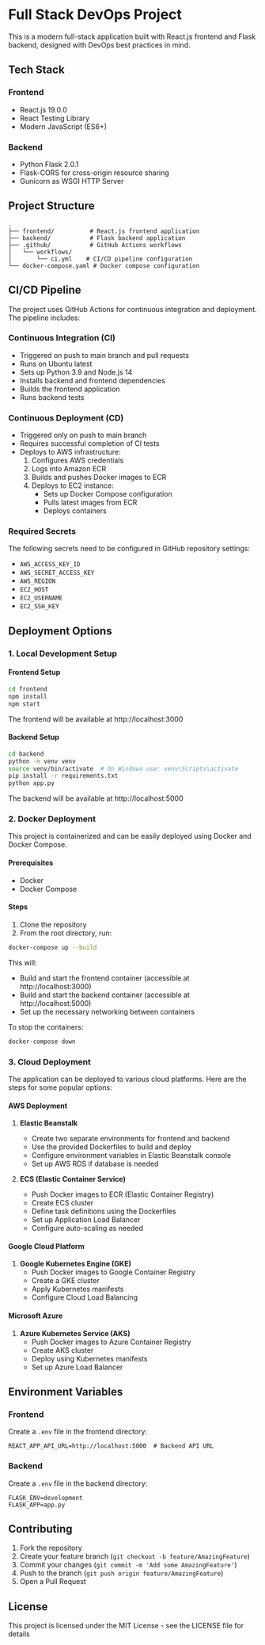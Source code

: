 # Full Stack DevOps Project

This is a modern full-stack application built with React.js frontend and Flask backend, designed with DevOps best practices in mind.

## Tech Stack

### Frontend
- React.js 19.0.0
- React Testing Library
- Modern JavaScript (ES6+)

### Backend
- Python Flask 2.0.1
- Flask-CORS for cross-origin resource sharing
- Gunicorn as WSGI HTTP Server

## Project Structure
```
.
├── frontend/          # React.js frontend application
├── backend/           # Flask backend application
├── .github/           # GitHub Actions workflows
│   └── workflows/
│       └── ci.yml    # CI/CD pipeline configuration
└── docker-compose.yaml # Docker compose configuration
```

## CI/CD Pipeline

The project uses GitHub Actions for continuous integration and deployment. The pipeline includes:

### Continuous Integration (CI)
- Triggered on push to main branch and pull requests
- Runs on Ubuntu latest
- Sets up Python 3.9 and Node.js 14
- Installs backend and frontend dependencies
- Builds the frontend application
- Runs backend tests

### Continuous Deployment (CD)
- Triggered only on push to main branch
- Requires successful completion of CI tests
- Deploys to AWS infrastructure:
  1. Configures AWS credentials
  2. Logs into Amazon ECR
  3. Builds and pushes Docker images to ECR
  4. Deploys to EC2 instance:
     - Sets up Docker Compose configuration
     - Pulls latest images from ECR
     - Deploys containers

### Required Secrets
The following secrets need to be configured in GitHub repository settings:
- `AWS_ACCESS_KEY_ID`
- `AWS_SECRET_ACCESS_KEY`
- `AWS_REGION`
- `EC2_HOST`
- `EC2_USERNAME`
- `EC2_SSH_KEY`

## Deployment Options

### 1. Local Development Setup

#### Frontend Setup
```bash
cd frontend
npm install
npm start
```
The frontend will be available at http://localhost:3000

#### Backend Setup
```bash
cd backend
python -m venv venv
source venv/bin/activate  # On Windows use: venv\Scripts\activate
pip install -r requirements.txt
python app.py
```
The backend will be available at http://localhost:5000

### 2. Docker Deployment

This project is containerized and can be easily deployed using Docker and Docker Compose.

#### Prerequisites
- Docker
- Docker Compose

#### Steps
1. Clone the repository
2. From the root directory, run:
```bash
docker-compose up --build
```

This will:
- Build and start the frontend container (accessible at http://localhost:3000)
- Build and start the backend container (accessible at http://localhost:5000)
- Set up the necessary networking between containers

To stop the containers:
```bash
docker-compose down
```

### 3. Cloud Deployment

The application can be deployed to various cloud platforms. Here are the steps for some popular options:

#### AWS Deployment
1. **Elastic Beanstalk**
   - Create two separate environments for frontend and backend
   - Use the provided Dockerfiles to build and deploy
   - Configure environment variables in Elastic Beanstalk console
   - Set up AWS RDS if database is needed

2. **ECS (Elastic Container Service)**
   - Push Docker images to ECR (Elastic Container Registry)
   - Create ECS cluster
   - Define task definitions using the Dockerfiles
   - Set up Application Load Balancer
   - Configure auto-scaling as needed

#### Google Cloud Platform
1. **Google Kubernetes Engine (GKE)**
   - Push Docker images to Google Container Registry
   - Create a GKE cluster
   - Apply Kubernetes manifests
   - Configure Cloud Load Balancing

#### Microsoft Azure
1. **Azure Kubernetes Service (AKS)**
   - Push Docker images to Azure Container Registry
   - Create AKS cluster
   - Deploy using Kubernetes manifests
   - Set up Azure Load Balancer

## Environment Variables

### Frontend
Create a `.env` file in the frontend directory:
```
REACT_APP_API_URL=http://localhost:5000  # Backend API URL
```

### Backend
Create a `.env` file in the backend directory:
```
FLASK_ENV=development
FLASK_APP=app.py
```

## Contributing

1. Fork the repository
2. Create your feature branch (`git checkout -b feature/AmazingFeature`)
3. Commit your changes (`git commit -m 'Add some AmazingFeature'`)
4. Push to the branch (`git push origin feature/AmazingFeature`)
5. Open a Pull Request

## License

This project is licensed under the MIT License - see the LICENSE file for details 